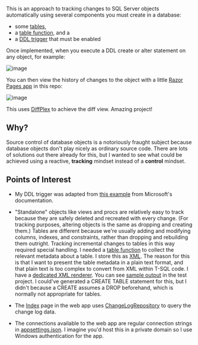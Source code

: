 This is an approach to tracking changes to SQL Server objects automatically using several components you must create in a database:

- some [tables](https://github.com/adamfoneil/ChangeLogUtil/blob/master/Tables.sql),
- a [table function](https://github.com/adamfoneil/ChangeLogUtil/blob/master/TableComponents.sql), and a 
- a [DDL trigger](https://github.com/adamfoneil/ChangeLogUtil/blob/master/Trigger.sql) that must be enabled

Once implemented, when you execute a DDL create or alter statement on any object, for example:

![image](https://user-images.githubusercontent.com/4549398/127789248-29c52b3c-64db-4abd-b737-0b1eb34737f3.png)

You can then view the history of changes to the object with a little [Razor Pages app](https://github.com/adamfoneil/ChangeLogUtil/tree/master/ChangeLog.Web) in this repo:

![image](https://user-images.githubusercontent.com/4549398/127789297-5bda234a-72a7-423d-a685-54e580ede26c.png)

This uses [DiffPlex](https://github.com/mmanela/diffplex) to achieve the diff view. Amazing project!

## Why?
Source control of database objects is a notoriously fraught subject because database objects don't play nicely as ordinary source code. There are lots of solutions out there already for this, but I wanted to see what could be achieved using a reactive, **tracking** mindset instead of a **control** mindset.

## Points of Interest
- My DDL trigger was adapted from [this example](https://docs.microsoft.com/en-us/sql/t-sql/functions/eventdata-transact-sql?view=sql-server-ver15#b-creating-a-log-table-with-event-data-in-a-ddl-trigger) from Microsoft's documentation.

- "Standalone" objects like views and procs are relatively easy to track because they are safely deleted and recreated with every change. (For tracking purposes, altering objects is the same as dropping and creating them.) Tables are different because we're usually adding and modifying columns, indexes, and constraints, rather than dropping and rebuilding them outright. Tracking incremental changes to tables in this way required special handling. I needed a [table function](https://github.com/adamfoneil/ChangeLogUtil/blob/master/TableComponents.sql) to collect the relevant metadata about a table. I store this as [XML](https://github.com/adamfoneil/ChangeLogUtil/blob/master/Trigger.sql#L48-L49). The reason for this is that I want to present the table metadata in a plain text format, and that plain text is too complex to convert from XML within T-SQL code. I have a [dedicated XML renderer](https://github.com/adamfoneil/ChangeLogUtil/blob/master/ChangeLog.Services/TableDefRenderer.cs). You can see [sample output](https://github.com/adamfoneil/ChangeLogUtil/blob/master/ChangeLog.Test/Resources/Appointment.txt) in the test project. I could've generated a CREATE TABLE statement for this, but I didn't because a CREATE assumes a DROP beforehand, which is normally not appropriate for tables.

- The [Index](https://github.com/adamfoneil/ChangeLogUtil/blob/master/ChangeLog.Web/Pages/Index.cshtml) page in the web app uses [ChangeLogRepository](https://github.com/adamfoneil/ChangeLogUtil/blob/master/ChangeLog.Services/ChangeLogRepository.cs) to query the change log data.

- The connections available to the web app are regular connection strings in [appsettings.json](https://github.com/adamfoneil/ChangeLogUtil/blob/master/ChangeLog.Web/appsettings.json#L2-L5). I imagine you'd host this in a private domain so I use Windows authentication for the app.
